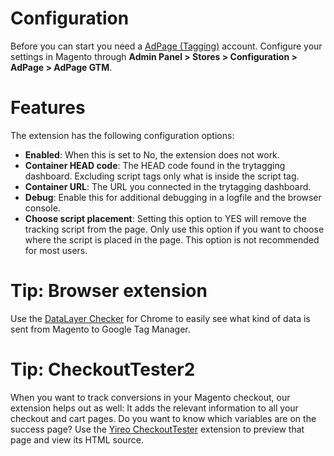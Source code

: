 # Configuration
Before you can start you need a [AdPage (Tagging)](https://trytagging.com/auth/register) account. Configure
your settings in Magento through **Admin Panel > Stores > Configuration > AdPage > AdPage GTM**.

# Features
The extension has the following configuration options:

- **Enabled**: When this is set to No, the extension does not work.
- **Container HEAD code**: The HEAD code found in the trytagging dashboard. Excluding script tags only what is inside the script tag.
- **Container URL**: The URL you connected in the trytagging dashboard.
- **Debug**: Enable this for additional debugging in a logfile and the browser console.
- **Choose script placement**: Setting this option to YES will remove the tracking script from the page. Only use this option if you want to choose where the script is placed in the page. This option is not recommended for most users.

# Tip: Browser extension
Use the [DataLayer
Checker](https://chrome.google.com/webstore/detail/datalayer-checker/ffljdddodmkedhkcjhpmdajhjdbkogke) for Chrome to
easily see what kind of data is sent from Magento to Google Tag Manager.
 
# Tip: CheckoutTester2
When you want to track conversions in your Magento checkout, our extension helps out as well: It adds the relevant information to all your checkout and cart pages. Do you want to know which variables are on the success page? Use the [Yireo CheckoutTester](https://github.com/yireo/Yireo_CheckoutTester2) extension to preview that page and view its HTML source.
